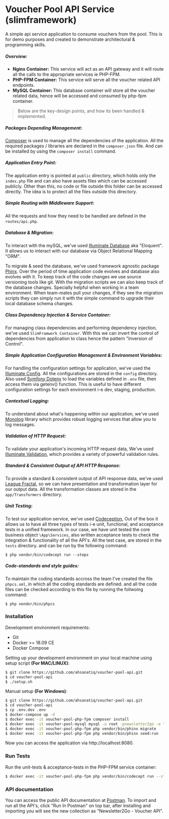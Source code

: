 # Voucher Pool API Service (slimframework)

A simple api service application to consume vouchers from the pool. This is for demo purposes and created to demonstrate architectural & programming skills.


##### Overview:

- **Nginx Container:** This service will act as an API gateway and it will route all the calls to the appropriate services ie PHP-FPM.
- **PHP-FPM Container:** This service will serve all the voucher related API endpoints.
- **MySQL Container:** This database container will store all the voucher related data, hence will be accessed and consumed by php-fpm container.

> Below are the key-design points, and how its been handled & implemented.

##### Packages Depending Management:

[Composer](https://getcomposer.org) is used to manage all the dependencies of the application. All the required packages / libraries are declared in the `composer.json` file. And can be installed by using the `composer install` command.

##### Application Entry Point:

The application entry is pointed at `public` directory, which holds only the `index.php` file and can also have assets files which can be accessed publicly. Other than this, no code or file outside this folder can be accessed directly. The idea is to protect all the files outside this directory.

##### Simple Routing with Middleware Support:

All the requests and how they need to be handled are defined in the `routes/api.php`.

##### Database & Migration:

To interact with the mySQL, we've used [Illuminate Database](https://github.com/illuminate/database) aka "Eloquent". It allows us to interact with our database via Object Relational Mapping "ORM".

To migrate & seed the database, we've used framework agnostic package [Phinx](https://github.com/robmorgan/phinx). Over the period of time application code evolves and database also evolves with it. To keep track of the code changes we use source versioning tools like git. With the migration scripts we can also keep track of the database changes. Specially helpful when working in a team environment. When team-mates pull your changes, if they see the migration scripts they can simply run it with the simple command to upgrade their local database schema changes.

##### Class Dependency Injection & Service Container:

For managing class dependencies and performing dependency injection, we've used `SlimFramwork Container`. With this we can invert the control of dependencies from application to class hence the pattern "Inversion of Control".

##### Simple Application Configuration Management & Environment Variables:

For handling the configuration settings for application, we've used the [Illuminate Config](https://github.com/illuminate/config). All the configurations are stored in the `config` directory. Also used [Symfony Dotenv](https://github.com/symfony/dotenv) to load the variables defined in `.env` file, then access them via getenv() function. This is useful to have different configuration settings for each environment i-e dev, staging, production.

##### Contextual Logging:

To understand about what's happening within our application, we've used [Monolog](https://github.com/Seldaek/monolog) library which provides robust logging services that allow you to log messages.

##### Validation of HTTP Request:

To validate your application's incoming HTTP request data, We've used [Illuminate Validation](https://github.com/illuminate/validation), which provides a variety of powerful validation rules.

##### Standard & Consistent Output of API HTTP Response:

To provide a standard & consistent output of API response data, we've used [League Fractal](https://github.com/league/fractal), so we can have presentation and transformation layer for our output data. All the transformation classes are stored in the `app/Transformers` directory.

##### Unit Testing:

To test our application service, we've used [Codeception](https://github.com/codeception/codeception), Out of the box it allows us to have all three types of tests i-e unit, functional, and acceptance tests in a unified framework. In our case, we have unit tested the core business object `\App\Services`, also written acceptance tests to check the integration & functionality of all the API's. All the test case, are stored in the `tests` directory. and can be run by the following command:

`$ php vendor/bin/codecept run --steps`

##### Code-standards and style guides:

To maintain the coding standards accross the team I've created the file `phpcs.xml`, in which all the coding standards are defined. and all the code files can be checked according to this file by running the follwoing command:

`$ php vendor/bin/phpcs`

### Installation

Development environment requirements:

- Git
- Docker >= 18.09 CE
- Docker Compose

Setting up your development environment on your local machine using setup script **(For MAC/LINUX)**:

```bash
$ git clone https://github.com/ahsanatiq/voucher-pool-api.git
$ cd voucher-pool-api
$ ./setup.sh
```

Manual setup **(For Windows)**:

```bash
$ git clone https://github.com/ahsanatiq/voucher-pool-api.git
$ cd voucher-pool-api
$ cp .env.dev .env
$ docker-compose up -d
$ docker exec -it voucher-pool-php-fpm composer install
$ docker exec -it voucher-pool-mysql mysql -u root -pnewsletter2go -e "create database newsletter2go_testing; GRANT ALL PRIVILEGES ON *.* TO 'newsletter2go'@'%' IDENTIFIED BY 'newsletter2go';";
$ docker exec -it voucher-pool-php-fpm php vendor/bin/phinx migrate
$ docker exec -it voucher-pool-php-fpm php vendor/bin/phinx seed:run
```

Now you can access the application via http://localhost:8080.

### Run Tests

Run the unit-tests & acceptance-tests in the PHP-FPM service container:

```bash
$ docker exec -it voucher-pool-php-fpm php vendor/bin/codecept run --steps
```

### API documentation

You can access the public API documentation at [Postman](https://documenter.getpostman.com/view/23622/S1TPZffV). To import and run all the API's, click "Run In Postman" on top bar, after installing and importing you will see the new collection as "Newsletter2Go - Voucher API".
